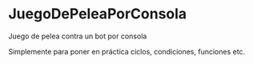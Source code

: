 # JuegoDePeleaPorConsola
Juego de pelea contra un bot por consola

Simplemente para poner en práctica ciclos, condiciones, funciones etc.
